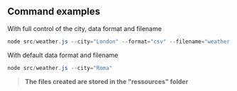 ## Command examples

With full control of the city, data format and filename
```powershell
node src/weather.js --city="London" --format="csv" --filename="weather.csv"
```

With default data format and filename
```powershell
node src/weather.js --city="Roma"
```

>**The files created are stored in the "ressources" folder**